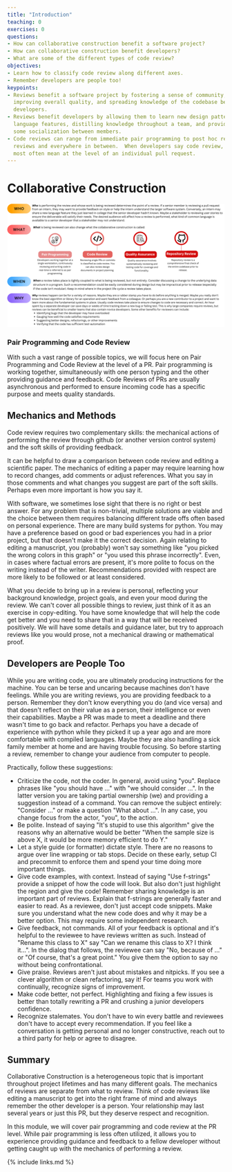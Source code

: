```yaml
---
title: "Introduction"
teaching: 0
exercises: 0
questions:
- How can collaborative construction benefit a software project?
- How can collaborative construction benefit developers?
- What are some of the different types of code review?
objectives:
- Learn how to classify code review along different axes.
- Remember developers are people too!
keypoints:
- Reviews benefit a software project by fostering a sense of community,
  improving overall quality, and spreading knowledge of the codebase between
  developers.
- Reviews benefit developers by allowing them to learn new design patterns or
  language features, distilling knowledge throughout a team, and providing
  some socialization between members.
- Code reviews can range from immediate pair programming to post hoc repository
  reviews and everywhere in between.  When developers say code review, they
  most often mean at the level of an individual pull request.
---
```


# Collaborative Construction

![Alt text](../images/1.1.png)
### Pair Programming and Code Review
With such a vast range of possible topics, we will focus here on Pair Programming
and Code Review at the level of a PR.  Pair programming is working together,
simultaneously with one person typing and the other providing guidance and
feedback.  Code Reviews of PRs are usually asynchronous and performed to ensure
incoming code has a specific purpose and meets quality standards.

## Mechanics and Methods
Code review requires two complementary skills: the mechanical actions of performing
the review through github (or another version control system) and the soft skills
of providing feedback.

It can be helpful to draw a comparison between code review and editing a
scientific paper. The mechanics of editing a paper may require learning how to
record changes, add comments or adjust references.  What you say in those comments
and what changes you suggest are part of the soft skills.  Perhaps even more
important is how you say it.

With software, we sometimes lose sight that there is no right or best answer.
For any problem that is non-trivial, multiple solutions are viable and the choice
between them requires balancing different trade offs often based on personal
experience.  There are many build systems for python.  You may have a preference
based on good or bad experiences you had in a prior project, but that doesn't
make it the correct decision.  Again relating to editing a manuscript, you
(probably) won't say something like "you picked the wrong colors in this graph"
or "you used this phrase incorrectly".  Even, in cases where factual errors are
present, it's more polite to focus on the writing instead of the writer.
Recommendations provided with respect are more likely to be followed or at
least considered.

What you decide to bring up in a review is personal, reflecting your background
knowledge, project goals, and even your mood during the review.  We can't cover
all possible things to review, just think of it as an exercise in copy-editing.
You have some knowledge that will help the code get better and you need to
share that in a way that will be received positively.  We will have some details
and guidance later, but try to approach reviews like you would prose, not a
mechanical drawing or mathematical proof.

## Developers are People Too
While you are writing code, you are ultimately producing instructions for the
machine.  You can be terse and uncaring because machines don't have feelings.
While you are writing reviews, you are providing feedback to a person.  Remember
they don't know everything you do (and vice versa) and that doesn't reflect on
their value as a person, their intelligence or even their capabilities.  Maybe
a PR was made to meet a deadline and there wasn't time to go back and refactor.
Perhaps you have a decade of experience with python while they picked it up a
year ago and are more comfortable with compiled languages.  Maybe they are also
handling a sick family member at home and are having trouble focusing.  So
before starting a review, remember to change your audience from computer to
people.

Practically, follow these suggestions:
- Criticize the code, not the coder.  In general, avoid using "you".  Replace phrases
like "you should have ..." with "we should consider ...".  In the latter version
you are taking partial ownership (we) and providing a suggestion instead of a
command.  You can remove the subject entirely: "Consider ..." or make a question
"What about ...".  In any case, you change focus from the actor, "you", to the
action.
- Be polite.  Instead of saying "It's stupid to use this algorithm" give the
reasons why an alternative would be better "When the sample size is above X,
it would be more memory efficient to do Y."
- Let a style guide (or formatter) dictate style.  There are no reasons to argue
over line wrapping or tab stops.  Decide on these early, setup CI and precommit
to enforce them and spend your time doing more important things.
- Give code examples, with context.  Instead of saying "Use f-strings" provide
a snippet of how the code will look.  But also don't just highlight the region
and give the code!  Remember sharing knowledge is an important part of reviews.
Explain that f-strings are generally faster and easier to read.  As a reviewee,
don't just accept code snippets.  Make sure you understand what the new code does
and why it may be a better option.  This may require some independent research.
- Give feedback, not commands.  All of your feedback is optional and it's helpful
to the reviewee to have reviews written as such.  Instead of "Rename this class
to X" say "Can we rename this class to X?  I think it...".  In the dialog that
follows, the reviewee can say "No, because of ..." or "Of course, that's a great
point."  You give them the option to say no without being confrontational.
- Give praise.  Reviews aren't just about mistakes and nitpicks.  If you see
a clever algorithm or clean refactoring, say it!  For teams you work with
continually, recognize signs of improvement.
- Make code better, not perfect.  Highlighting and fixing a few issues is
better than totally rewriting a PR and crushing a junior developers confidence.
- Recognize stalemates.  You don't have to win every battle and reviewees don't
have to accept every recommendation.  If you feel like a conversation is getting
personal and no longer constructive, reach out to a third party for help or agree
to disagree.

## Summary
Collaborative Construction is a heterogeneous topic that is important throughout
project lifetimes and has many different goals.  The mechanics of reviews are
separate from what to review.  Think of code reviews like editing a manuscript to
get into the right frame of mind and always remember the other developer is
a person. Your relationship may last several years or just this PR, but they
deserve respect and recognition.

In this module, we will cover pair programming and code review at the PR level.
While pair programming is less often utilized, it allows you to experience
providing guidance and feedback to a fellow developer without getting caught up
with the mechanics of performing a review.

{% include links.md %}

